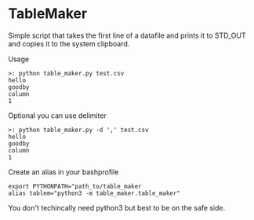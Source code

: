 # TableMaker

Simple script that takes the first line of a datafile and prints it to STD_OUT and copies it to the system clipboard. 

Usage 

```
>: python table_maker.py test.csv
hello
goodby
column
1
```

Optional you can use delimiter

```
>: python table_maker.py -d ',' test.csv
hello
goodby
column
1
```

Create an alias  in your bashprofile

```
export PYTHONPATH="path_to/table_maker
alias tablem="python3 -m table_maker.table_maker"
```

You don't techincally need python3 but best to be on the safe side. 


